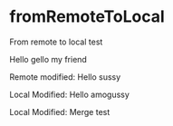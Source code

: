 # fromRemoteToLocal
From remote to local test

Hello gello my friend

Remote modified: Hello sussy

Local Modified: Hello amogussy



Local Modified: Merge test

